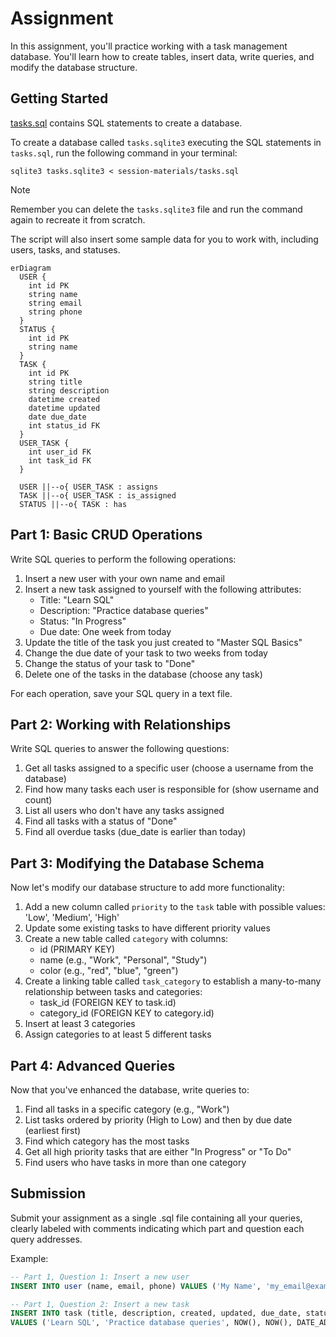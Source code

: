 # Assignment

In this assignment, you'll practice working with a task management database. You'll learn how to create tables, insert data, write queries, and modify the database structure.

## Getting Started

[tasks.sql](./session-materials/tasks.sql) contains SQL statements to create a database.

To create a database called `tasks.sqlite3` executing the SQL statements in `tasks.sql`, run the following command in your terminal:

```shell
sqlite3 tasks.sqlite3 < session-materials/tasks.sql
```

> [!NOTE]
> Remember you can delete the `tasks.sqlite3` file and run the command again to recreate it from scratch.

The script will also insert some sample data for you to work with, including users, tasks, and statuses.

```mermaid
erDiagram
  USER {
    int id PK
    string name
    string email
    string phone
  }
  STATUS {
    int id PK
    string name
  }
  TASK {
    int id PK
    string title
    string description
    datetime created
    datetime updated
    date due_date
    int status_id FK
  }
  USER_TASK {
    int user_id FK
    int task_id FK
  }

  USER ||--o{ USER_TASK : assigns
  TASK ||--o{ USER_TASK : is_assigned
  STATUS ||--o{ TASK : has
```

## Part 1: Basic CRUD Operations

Write SQL queries to perform the following operations:

1. Insert a new user with your own name and email
2. Insert a new task assigned to yourself with the following attributes:
   - Title: "Learn SQL"
   - Description: "Practice database queries"
   - Status: "In Progress"
   - Due date: One week from today
3. Update the title of the task you just created to "Master SQL Basics"
4. Change the due date of your task to two weeks from today
5. Change the status of your task to "Done"
6. Delete one of the tasks in the database (choose any task)

For each operation, save your SQL query in a text file.

## Part 2: Working with Relationships

Write SQL queries to answer the following questions:

1. Get all tasks assigned to a specific user (choose a username from the database)
2. Find how many tasks each user is responsible for (show username and count)
3. List all users who don't have any tasks assigned
4. Find all tasks with a status of "Done"
5. Find all overdue tasks (due_date is earlier than today)

## Part 3: Modifying the Database Schema

Now let's modify our database structure to add more functionality:

1. Add a new column called `priority` to the `task` table with possible values: 'Low', 'Medium', 'High'
2. Update some existing tasks to have different priority values
3. Create a new table called `category` with columns:
   - id (PRIMARY KEY)
   - name (e.g., "Work", "Personal", "Study")
   - color (e.g., "red", "blue", "green")
4. Create a linking table called `task_category` to establish a many-to-many relationship between tasks and categories:
   - task_id (FOREIGN KEY to task.id)
   - category_id (FOREIGN KEY to category.id)
5. Insert at least 3 categories
6. Assign categories to at least 5 different tasks

## Part 4: Advanced Queries

Now that you've enhanced the database, write queries to:

1. Find all tasks in a specific category (e.g., "Work")
2. List tasks ordered by priority (High to Low) and then by due date (earliest first)
3. Find which category has the most tasks
4. Get all high priority tasks that are either "In Progress" or "To Do"
5. Find users who have tasks in more than one category

## Submission

Submit your assignment as a single .sql file containing all your queries, clearly labeled with comments indicating which part and question each query addresses.

Example:

```sql
-- Part 1, Question 1: Insert a new user
INSERT INTO user (name, email, phone) VALUES ('My Name', 'my_email@example.com', '123-456-7890');

-- Part 1, Question 2: Insert a new task
INSERT INTO task (title, description, created, updated, due_date, status_id)
VALUES ('Learn SQL', 'Practice database queries', NOW(), NOW(), DATE_ADD(NOW(), INTERVAL 7 DAY), 2);
```
